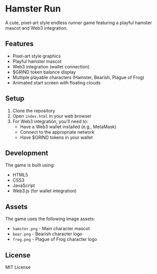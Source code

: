 # Hamster Run

A cute, pixel-art style endless runner game featuring a playful hamster mascot and Web3 integration.

## Features

- Pixel-art style graphics
- Playful hamster mascot
- Web3 integration (wallet connection)
- $GRIND token balance display
- Multiple playable characters (Hamster, Bearish, Plague of Frog)
- Animated start screen with floating clouds

## Setup

1. Clone the repository
2. Open `index.html` in your web browser
3. For Web3 integration, you'll need to:
   - Have a Web3 wallet installed (e.g., MetaMask)
   - Connect to the appropriate network
   - Have $GRIND tokens in your wallet

## Development

The game is built using:
- HTML5
- CSS3
- JavaScript
- Web3.js (for wallet integration)

## Assets

The game uses the following image assets:
- `hamster.png` - Main character mascot
- `bear.png` - Bearish character logo
- `frog.png` - Plague of Frog character logo

## License

MIT License 